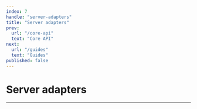 ```yaml
---
index: 7
handle: "server-adapters"
title: "Server adapters"
prev:
  url: "/core-api"
  text: "Core API"
next:
  url: "/guides"
  text: "Guides"
published: false
---
```


# Server adapters

***